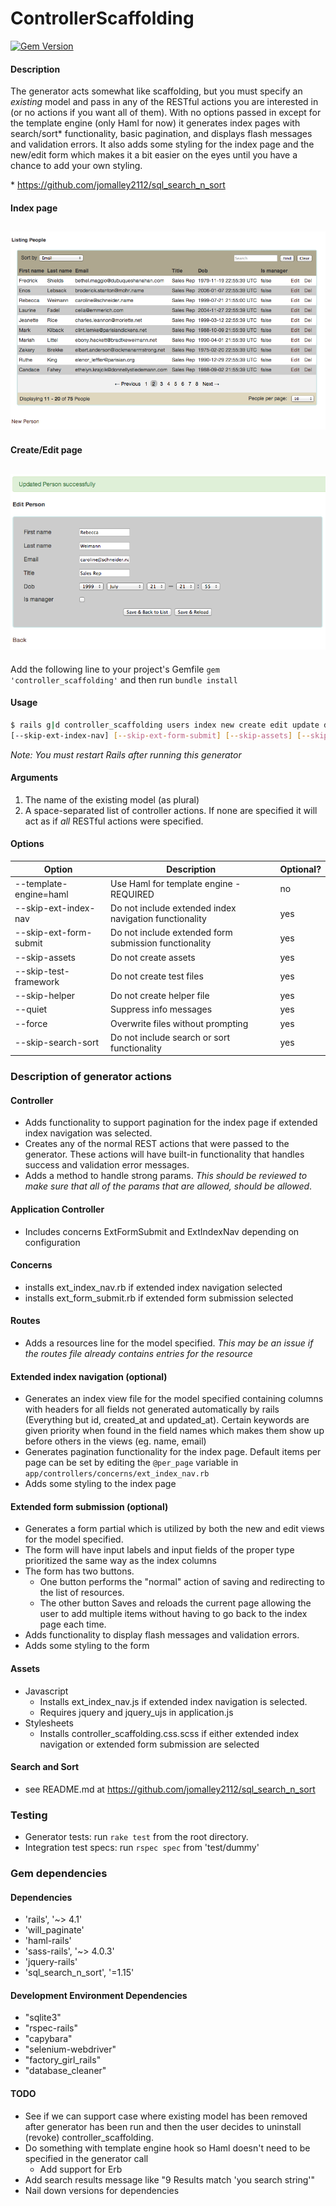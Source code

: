 # ControllerScaffolding #

[![Gem Version](https://badge.fury.io/rb/controller_scaffolding.svg)](http://badge.fury.io/rb/controller_scaffolding)

#### Description ####
The generator acts somewhat like scaffolding, but you must specify an *existing* model and pass in any of the RESTful actions you are interested in (or no actions if you want all of them). With no options passed in except for the template engine (only Haml for now) it generates index pages with search/sort* functionality, basic pagination, and displays flash messages and validation errors. It also adds some styling for the index page and the new/edit form which makes it a bit easier on the eyes until you have a chance to add your own styling.

\* https://github.com/jomalley2112/sql_search_n_sort


#### Index page ####
![Index](/readme_assets/index_ss.png?raw=true "Index")
---

#### Create/Edit page ####
![Form](/readme_assets/form_ss.png?raw=true "Form")
---

Add the following line to your project's Gemfile `gem 'controller_scaffolding'`
and then run `bundle install`


#### Usage ####
```bash
$ rails g|d controller_scaffolding users index new create edit update destroy --template-engine=haml
[--skip-ext-index-nav] [--skip-ext-form-submit] [--skip-assets] [--skip-test-framework] [--skip-helper] [--quiet] [--force] [--skip-search-sort]
```

*Note: You must restart Rails after running this generator*

#### Arguments ####
1. The name of the existing model (as plural)  
2. A space-separated list of controller actions. If none are specified it will act as if *all* RESTful actions were specified. 

#### Options ####
| Option                 | Description                                            | Optional?
| ---------------------- | ------------------------------------------------------ | ---------- |
| --template-engine=haml | Use Haml for template engine - REQUIRED                | no         |
| --skip-ext-index-nav   | Do not include extended index navigation functionality | yes        |
| --skip-ext-form-submit | Do not include extended form submission functionality  | yes        |
| --skip-assets          | Do not create assets                                   | yes        |
| --skip-test-framework  | Do not create test files                               | yes        |
| --skip-helper          | Do not create helper file                              | yes        |
| --quiet                | Suppress info messages                                 | yes        |
| --force                | Overwrite files without prompting                      | yes        |
| --skip-search-sort     | Do not include search or sort functionality            | yes        |

### Description of generator actions ###
	
#### Controller ####
* Adds functionality to support pagination for the index page if extended index navigation was  selected.
* Creates any of the normal REST actions that were passed to the generator. These actions will have built-in functionality that handles success and validation error messages.
* Adds a method to handle strong params. *This should be reviewed to make sure that all of the  params that are allowed, should be allowed*.

#### Application Controller ####
* Includes concerns ExtFormSubmit and ExtIndexNav depending on configuration


#### Concerns ####
* installs ext_index_nav.rb if extended index navigation selected
* installs ext_form_submit.rb if extended form submission selected

#### Routes ####
* Adds a resources line for the model specified. *This may be an issue if the routes file already contains  entries for the resource*

#### Extended index navigation (optional) ####
* Generates an index view file for the model specified containing columns with headers for all  fields not generated automatically by rails (Everything but id, created_at and updated_at). Certain  keywords are given priority when found in the field names which makes them show up before others in the views (eg. name, email)
* Generates pagination functionality for the index page. Default items per page can be set by editing the `@per_page` variable in `app/controllers/concerns/ext_index_nav.rb`
* Adds some styling to the index page

#### Extended form submission (optional) ####
* Generates a form partial which is utilized by both the new and edit views for the model specified.
* The form will have input labels and input fields of the proper type prioritized the same way as  the index columns
* The form has two buttons. 
	* One button performs the "normal" action of saving and redirecting to the list of resources.
	* The other button Saves and reloads the current page allowing the user to add multiple items  without having to go back to the index page each time.
* Adds functionality to display flash messages and validation errors.
* Adds some styling to the form


#### Assets ####
* Javascript
	* Installs ext_index_nav.js if extended index navigation is selected.
	* Requires jquery and jquery_ujs in application.js
* Stylesheets
	* Installs controller_scaffolding.css.scss if either extended index navigation or extended form  submission are selected

#### Search and Sort ####
* see README.md at https://github.com/jomalley2112/sql_search_n_sort

### Testing ###
* Generator tests: run `rake test` from the root directory.
* Integration test specs: run `rspec spec` from 'test/dummy'  

### Gem dependencies ###
#### Dependencies ####
- 'rails', '~> 4.1'
- 'will_paginate'
- 'haml-rails'
- 'sass-rails', '~> 4.0.3'
- 'jquery-rails'
- 'sql_search_n_sort', '=1.15'

#### Development Environment Dependencies ####
- "sqlite3"
- "rspec-rails"
- "capybara"
- "selenium-webdriver"
- "factory_girl_rails"
- "database_cleaner"

#### TODO ####
- See if we can support case where existing model has been removed after generator has been run and then the user decides to uninstall (revoke) controller_scaffolding.
- Do something with template engine hook so Haml doesn't need to be specified in the generator call
	- Add support for Erb
- Add search results message like "9 Results match 'you search string'"
- Nail down versions for dependencies

